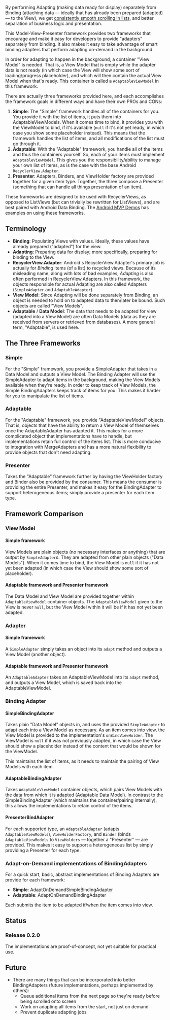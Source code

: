By performing Adapting (making data ready for display) separately from Binding
(attaching data — ideally that has already been prepared (adapted) — to the
View), we get [consistently smooth scrolling in
lists](https://github.com/lathanh/android-mvp-demos), and better separation of
business logic and presentation.

This Model-View-Presenter framework provides two frameworks that encourage and
make it easy for developers to provide "adapters" separately from binding.
It also makes it easy to take advantage of smart binding adapters that perform
adapting on-demand in the background.

In order for adapting to happen in the background, a container "View Model" is
needed. That is, a View Model that is empty while the adapter data is not
ready (in which case the View will show some sort of loading/progress
placeholder), and which will then contain the actual View Model when that's
ready. This container is called a `AdaptableViewModel` in this framework.

There are actually three frameworks provided here, and each accomplishes the
framework goals in different ways and have their own PROs and CONs:

  1. **Simple**: The "Simple" framework handles all of the containers for you.
     You provide it with the list of items, it puts them into
     AdaptableViewModels.
     When it comes time to bind, it provides you with the ViewModel to bind, if
     it's available (`null` if it's not yet ready, in which case you show some
     placeholder instead).
     This means that the framework handles the list of items, and all
     modifications of the list must go through it.
  2. **Adaptable**: With the "Adaptable" framework, you handle all of the items
     and thus the containers yourself. So, each of your items must implement
     `AdaptableViewModel`.
     This gives you the responsibility/ability to manage your own list of items,
     as is the case with the base Android `RecyclerView.Adapter`.
  3. **Presenter**: Adapters, Binders, and ViewHolder factory are provided
     together for a given item type. Together, the three compose a Presenter
     (something that can handle all things presentation of an item).

These frameworks are designed to be used with RecyclerViews, as opposed to
ListViews (but can trivially be rewritten for ListViews), and are best paired
with Android Data Binding.
The [Android MVP Demos](https://github.com/lathanh/android-mvp-demos) has
examples on using these frameworks.

Terminology
-------------------------------------------------------------------------------
  * **Binding**: Populating Views with values.
    Ideally, these values have already prepared ("adapted") for the view.
  * **Adapting**: Preparing data for display; more specifically, preparing for
    binding to the View.
  * **RecyclerView.Adapter**: Android's RecyclerView.Adapter's primary job is
    actually for _Binding_ items (of a list) to recycled views.
    Because of its misleading name, along with lots of bad examples, _Adapting_
    is also often performed in RecyclerView.Adapters.
    In this framework, the objects responsible for actual Adapting are also
    called Adapters (`SimpleAdapter` and `AdaptableAdapter`).
  * **View Model**: Since Adapting will be done separately from Binding, an
    object is needed to hold on to adapted data to then/later be bound.
    Such objects are called "View Models".
  * **Adaptable** / **Data Model**: The data that needs to be adapted for view
    (adapted into a View Model) are often Data Models (data as they are
    received from servers or retrieved from databases).
    A more general term, "Adaptable", is used here.

The Three Frameworks
-------------------------------------------------------------------------------
### Simple
For the "Simple" framework, you provide a SimpleAdapter that takes in a Data
Model and outputs a View Model.
The Binding Adapter will use the SimpleAdapter to adapt items in the background,
making the View Models available when they're ready.
In order to keep track of View Models, the Simple BindingAdapters keeps track of
items for you.
This makes it harder for you to manipulate the list of items.

### Adaptable
For the "Adaptable" framework, you provide "AdaptableViewModel" objects.
That is, objects that have the ability to return a View Model of themselves once
the AdaptableAdapter has adapted it.
This makes for a more complicated object that implementations have to handle,
but implementations retain full control of the items list.
This is more conducive to integration with MergeAdapters and has a more natural
flexibility to provide objects that don't need adapting.

### Presenter
Takes the "Adaptable" framework further by having the ViewHolder factory and
Binder also be provided by the consumer.
This means the consumer is providing the entire Presenter, and makes it easy
for the BindingAdapter to support heterogeneous items; simply provide a
presenter for each item type.


Framework Comparison
-------------------------------------------------------------------------------
### View Model
#### Simple framework
View Models are plain objects (no necessary interfaces or anything) that are
output by `SimpleAdapter`s.
They are adapted from other plain objects ("Data Models").
When it comes time to bind, the View Model is `null` if it has not yet been
adapted (in which case the View should show some sort of placeholder).

#### Adaptable framework and Presenter framework
The Data Model and View Model are provided together within `AdaptableViewModel`
container objects.
The `AdaptableViewModel` given to the View is never `null`, but the View Model
within it will be if it has not yet been adapted.

### Adapter
#### Simple framework
A `SimpleAdapter` simply takes an object into its `adapt` method and outputs
a View Model (another object).

#### Adaptable framework  and Presenter framework
An `AdaptableAdapter` takes an AdaptableViewModel into its `adapt` method, and
outputs a View Model, which is saved back into the AdaptableViewModel.

### Binding Adapter
#### SimpleBindingAdapter
Takes plain "Data Model" objects in, and uses the provided `SimpleAdapter` to
adapt each into a View Model as necessary.
As an item comes into view, the View Model is provided to the implementation's
`onBindViewHolder`.
The ViewModel is `null` if it was not previously adapted, in which case the View
should show a placeholder instead of the content that would be shown for the
ViewModel.

This maintains the list of items, as it needs to maintain the pairing of View
Models with each item.

#### AdaptableBindingAdapter
Takes `AdaptableViewModel` container objects, which pairs View Models with the
data from which it is adapted (Adaptable Data Model).
In contrast to the SimpleBindingAdapter (which maintains the container/pairing
internally), this allows the implementations to retain control of the items.

#### PresenterBindAdapter
For each supported type, an `AdaptableAdapter` (adapts `AdaptableViewModels`),
`ViewHolderFactory`, and `Binder` (binds `AdaptableViewModels` to `ViewHolders`
— together a "Presenter" — are provided.
This makes it easy to support a heterogeneous list by simply providing a
Presenter for each type.

### Adapt-on-Demand implementations of BindingAdapters
For a quick start, basic, abstract implementations of Binding Adapters are
provide for each framework:
  * **Simple**: AdaptOnDemandSimpleBindingAdapter
  * **Adaptable**: AdaptOnDemandBindingAdapter

Each submits the item to be adapted if/when the item comes into view.

Status
-------------------------------------------------------------------------------
### Release 0.2.0
The implementations are proof-of-concept, not yet suitable for practical use.

Future
-------------------------------------------------------------------------------
  * There are many things that can be incorporated into better BindingAdapters
    (future implementations, perhaps implemented by others):
      * Queue additional items from the next page so they're ready before being
        scrolled onto screen
      * Work on adapting all items from the start, not just on demand
      * Prevent duplicate adapting jobs
